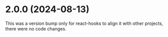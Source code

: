 # 2.0.0 (2024-08-13)

This was a version bump only for react-hooks to align it with other projects, there were no code changes.